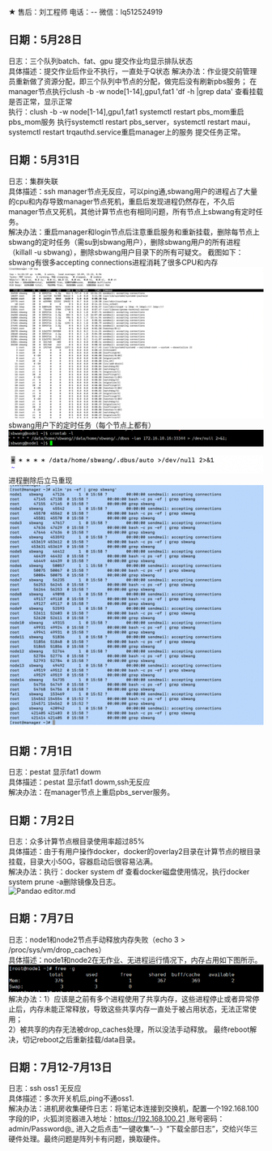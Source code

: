 ★ 售后：刘工程师  电话：--  微信：lq512524919   

## 日期：5月28日    
日志：三个队列batch、fat、gpu 提交作业均显示排队状态   
具体描述：提交作业后作业不执行，一直处于Q状态
解决办法：作业提交前管理员重新做了资源分配，即三个队列中节点的分配，做完后没有刷新pbs服务；
         在manager节点执行clush -b -w node[1-14],gpu1,fat1 'df -h |grep data' 查看挂载是否正常，显示正常   
         执行：clush -b -w node[1-14],gpu1,fat1 systemctl restart pbs_mom重启pbs_mom服务
         执行systemctl restart pbs_server，systemctl restart maui，systemctl restart trqauthd.service重启manager上的服务
         提交任务正常。

  ## 日期：5月31日    
日志：集群失联   
具体描述：ssh manager节点无反应，可以ping通,sbwang用户的进程占了大量的cpu和内存导致manager节点死机，重启后发现进程仍然存在，不久后manager节点又死机，其他计算节点也有相同问题，所有节点上sbwang有定时任务。   
解决办法：重启manager和login节点后注意重启服务和重新挂载，删除每节点上sbwang的定时任务（需su到sbwang用户），删除sbwang用户的所有进程（killall -u sbwang），删除sbwang用户目录下的所有可疑文。                 截图如下：   
         sbwang有很多accepting connections进程消耗了很多CPU和内存
![Pandao editor.md](https://raw.githubusercontent.com/xjtu-omics/cluster/main/pictures/PID.png "Pandao editor.md")   
         sbwang用户下的定时任务（每个节点上都有）   
![Pandao editor.md](https://raw.githubusercontent.com/xjtu-omics/cluster/main/pictures/crontab.png "Pandao editor.md")   
           
![Pandao editor.md](https://raw.githubusercontent.com/xjtu-omics/cluster/main/pictures/crontab1.png "Pandao editor.md")    
         进程删除后立马重现   
![Pandao editor.md](https://raw.githubusercontent.com/xjtu-omics/cluster/main/pictures/nodes.png "Pandao editor.md")    


## 日期：7月1日    
日志：pestat 显示fat1 dowm   
具体描述：pestat 显示fat1 dowm,ssh无反应      
解决办法：在manager节点上重启pbs_server服务。   

## 日期：7月2日    
日志：众多计算节点根目录使用率超过85%    
具体描述：由于有用户操作docker，docker的overlay2目录在计算节点的根目录挂载，目录大小50G，容器启动后很容易沾满。     
解决办法：执行：docker system df 查看docker磁盘使用情况，执行docker system prune -a删除镜像及日志。   
![Pandao editor.md](https://raw.githubusercontent.com/xjtu-omics/cluster/main/pictures/storage.png "Pandao editor.md")    

## 日期：7月7日    
日志：node1和node2节点手动释放内存失败（echo 3 > /proc/sys/vm/drop_caches）   
具体描述：node1和node2在无作业、无进程运行情况下，内存占用如下图所示。   
![Pandao editor.md](https://raw.githubusercontent.com/xjtu-omics/cluster/main/pictures/node1.png "Pandao editor.md")    
解决办法：1）应该是之前有多个进程使用了共享内存，这些进程停止或者异常停止后，内存未能正常释放，导致这些共享内存一直处于被占用状态，无法正常使用；    
         2）被共享的内存无法被drop_caches处理，所以没法手动释放。
         最终reboot解决，切记reboot之后重新挂载/data目录。    
        
## 日期：7月12-7月13日    
日志：ssh oss1 无反应   
具体描述：多次开关机后,ping不通oss1.   
解决办法：进机房收集硬件日志：将笔记本连接到交换机，配置一个192.168.100字段的IP，火狐浏览器进入地址：https://192.168.100.21 ,账号密码：admin/Password@_ 进入之后点击“一键收集”--》“下载全部日志”，交给兴华三硬件处理。最终问题是阵列卡有问题，换取硬件。    
